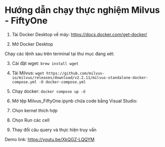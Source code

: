 # Hướng dẫn chạy thực nghiệm Milvus - FiftyOne

1. Tải Docker Desktop về máy: https://docs.docker.com/get-docker/ 

2. Mở Docker Desktop

Chạy các lệnh sau trên terminal tại thư mục đang xét:

3. Cài đặt wget: ```brew install wget```

4. Tải Milvus: ```wget https://github.com/milvus-io/milvus/releases/download/v2.2.11/milvus-standalone-docker-compose.yml -O docker-compose.yml```

5. Chạy docker: ```docker compose up -d```

6. Mở tệp Milvus_FiftyOne.ipynb chứa code bằng Visual Studio:

7. Chọn kernel thích hợp

8. Chọn Run các cell 

9. Thay đổi câu query và thực hiện truy vấn

Demo link: https://youtu.be/XkQGZ-LQQYM